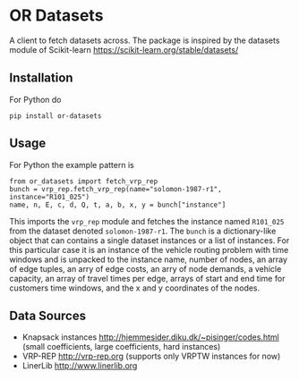 # OR Datasets

A client to fetch datasets across. The package is inspired by the datasets module of Scikit-learn https://scikit-learn.org/stable/datasets/

## Installation

For Python do

```
pip install or-datasets
```

## Usage

For Python the example pattern is

```
from or_datasets import fetch_vrp_rep
bunch = vrp_rep.fetch_vrp_rep(name="solomon-1987-r1", instance="R101_025")
name, n, E, c, d, Q, t, a, b, x, y = bunch["instance"]
```

This imports the `vrp_rep` module and fetches the instance named `R101_025` from the dataset denoted `solomon-1987-r1`. The `bunch` is a dictionary-like object that can contains a single dataset instances or a list of instances. For this particular case it is an instance of the vehicle routing problem with time windows and is unpacked to the instance name, number of nodes, an array of edge tuples, an arry of edge costs, an arry of node demands, a vehicle capacity, an array of travel times per edge, arrays of start and end time for customers time windows, and the x and y coordinates of the nodes.

## Data Sources

- Knapsack instances http://hjemmesider.diku.dk/~pisinger/codes.html (small coefficients, large coefficients, hard instances)
- VRP-REP http://vrp-rep.org (supports only VRPTW instances for now)
- LinerLib http://www.linerlib.org
